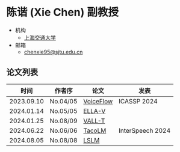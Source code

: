# 陈谐 (Xie Chen) 副教授

- 机构
  - [上海交通大学](../Institutions/CHN-SJTU_上海交通大学.md)
- 邮箱
  - <chenxie95@sjtu.edu.cn>

## 论文列表

| 时间 | 作者序 | 论文 | 发表 |
|:-:|:-:|---|---|
| 2023.09.10 | No.04/05 | [VoiceFlow](../Models/Flow/2023.09.10_VoiceFlow.md) | ICASSP 2024 |
| 2024.01.14 | No.05/05 | [ELLA-V](../Models/Speech_LLM/2024.01.14_ELLA-V.md) |
| 2024.01.25 | No.08/09 | [VALL-T](../Models/Speech_LLM/2024.01.25_VALL-T.md) |
| 2024.06.22 | No.06/06 | [TacoLM](../Models/Speech_LLM/2024.06.22_TacoLM.md) | InterSpeech 2024 |
| 2024.08.05 | No.08/08 | [LSLM](../Models/Speech_LLM/2024.08.05_LSLM.md) |